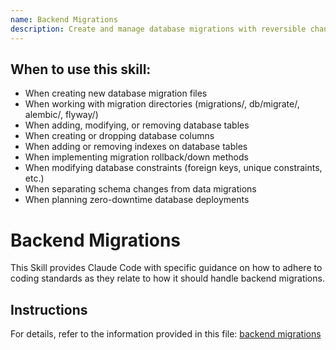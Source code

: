 ```yaml
---
name: Backend Migrations
description: Create and manage database migrations with reversible changes, clear naming conventions, and zero-downtime deployment strategies. Use this skill when creating database schema changes, adding or modifying tables, columns, or indexes. When writing migration files to alter database structure. When implementing rollback methods for safe migration reversals. When working with migration files (migrations/, db/migrate/, schema changes) or ORM migration tools. When planning database schema evolution and handling backwards compatibility during deployments.
---
```


## When to use this skill:

- When creating new database migration files
- When working with migration directories (migrations/, db/migrate/, alembic/, flyway/)
- When adding, modifying, or removing database tables
- When creating or dropping database columns
- When adding or removing indexes on database tables
- When implementing migration rollback/down methods
- When modifying database constraints (foreign keys, unique constraints, etc.)
- When separating schema changes from data migrations
- When planning zero-downtime database deployments

# Backend Migrations

This Skill provides Claude Code with specific guidance on how to adhere to coding standards as they relate to how it should handle backend migrations.

## Instructions

For details, refer to the information provided in this file:
[backend migrations](../../../agent-os/standards/backend/migrations.md)
